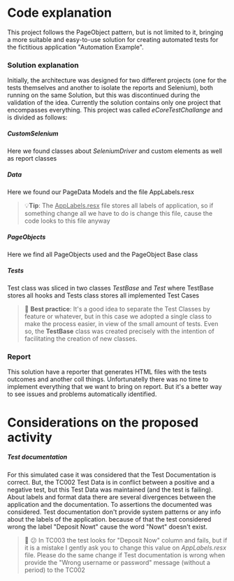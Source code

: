 # Code explanation
This project follows the PageObject pattern, but is not limited to it, bringing a more suitable and easy-to-use solution for creating automated tests for the fictitious application "Automation Example".


### Solution explanation
Initially, the architecture was designed for two different projects (one for the tests themselves and another to isolate the reports and Selenium), both running on the same Solution, but this was discontinued during the validation of the idea. Currently the solution contains only one project that encompasses everything. This project was called *eCoreTestChallange* and is divided as follows:

##### CustomSelenium
Here we found classes about *SeleniumDriver* and custom elements as well as report classes
##### Data
Here we found our PageData Models and the file AppLabels.resx
> :bulb:**Tip**: The <ins>AppLabels.resx</ins> file stores all labels of application, so if something change all we have to do is change this file, cause the code looks to this file anyway
##### PageObjects
Here we find all PageObjects used and the PageObject Base class
##### Tests
Test class was sliced in two classes *TestBase* and *Test* where TestBase stores all hooks and Tests class stores all implemented Test Cases
> :memo: **Best practice**: It's a good idea to separate the Test Classes by feature or whatever, but in this case we adopted a single class to make the process easier, in view of the small amount of tests. 
> Even so, the **TestBase** class was created precisely with the intention of facilitating the creation of new classes.

### Report
This solution have a reporter that generates HTML files with the tests outcomes and another coll things. 
Unfortunatelly there was no time to implement everything that we want to bring on report. But it's a better way to see issues and problems automatically identified.

# Considerations on the proposed activity 

##### Test documentation

For this simulated case it was considered that the Test Documentation is correct. But, the TC002 Test Data is in conflict between a positive and a negative test, but this Test Data was maintained (and the test is failing).
About labels and format data there are several divergences between the application and the documentation. To assertions the documented was considered.
Test documentation don't provide system patterns or any info about the labels of the application. because of that the test considered wrong the label "Deposit Nowt" cause the word "Nowt" doesn't exist.
> :bug: :confused: In TC003 the test looks for "Deposit Now" column and fails, but if it is a mistake I gently ask you to change this value on *AppLabels.resx* file. Please do the same change if Test documentation is wrong when provide the "Wrong username or password" message (without a period) to the TC002